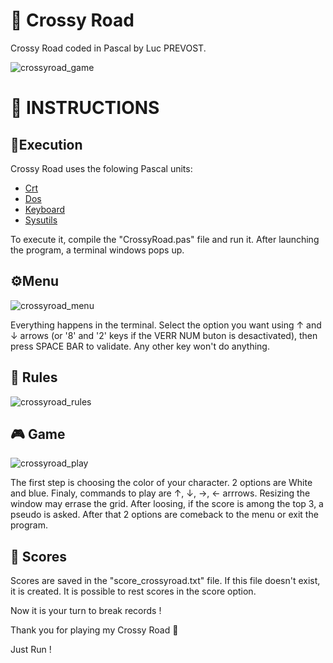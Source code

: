 # 🐓 Crossy Road

Crossy Road coded in Pascal by Luc PREVOST.

![crossyroad_game](https://user-images.githubusercontent.com/52052772/141143317-43ddc730-fc83-413f-8335-7ee5c77a498e.png)

📃 INSTRUCTIONS
============
## 🚀Execution
Crossy Road uses the folowing Pascal units:
- [Crt](https://wiki.freepascal.org/Crt)
- [Dos](https://www.freepascal.org/docs-html/rtl/dos/index.html)
- [Keyboard](https://www.freepascal.org/docs-html/rtl/keyboard/index.html)
- [Sysutils](https://www.freepascal.org/docs-html/rtl/sysutils/index.html)
 
To execute it, compile the "CrossyRoad.pas" file and run it. After launching the program, a terminal windows pops up.

## ⚙️Menu
![crossyroad_menu](https://user-images.githubusercontent.com/52052772/141143262-00c493f7-c4a5-4fea-95ac-0e3a9cf1fac1.png)

Everything happens in the terminal. Select the option you want using ↑ and ↓ arrows (or '8' and '2' keys if the VERR NUM buton is desactivated), then press SPACE BAR to validate. Any other key won't do anything.

## 📏 Rules
![crossyroad_rules](https://user-images.githubusercontent.com/52052772/141146355-2f0eddc7-0727-4d1b-99ca-f73ad0d2f22e.png)

## 🎮 Game
![crossyroad_play](https://user-images.githubusercontent.com/52052772/141146654-5d532152-c51e-4645-9325-1849883d9b16.png)

The first step is choosing the color of your character. 2 options are White and blue. Finaly, commands to play are ↑, ↓, →, ← arrrows. Resizing the window may errase the grid. After loosing, if the score is among the top 3, a pseudo is asked. After that 2 options are comeback to the menu or exit the program.

## 🥇 Scores
Scores are saved in the "score_crossyroad.txt" file. If this file doesn't exist, it is created. It is possible to rest scores in the score option.

Now it is your turn to break records !

Thank you for playing my Crossy Road 🙂

Just Run !
